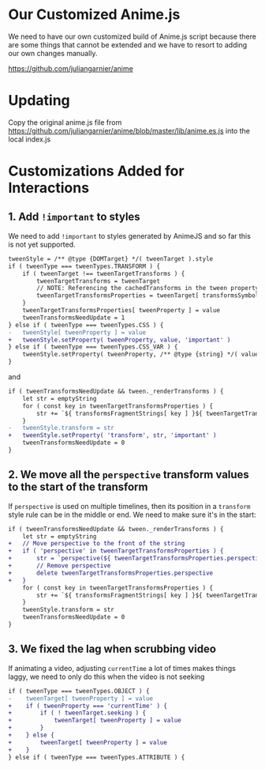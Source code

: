# Our Customized Anime.js

We need to have our own customized build of Anime.js script because there are
some things that cannot be extended and we have to resort to adding our own
changes manually.

https://github.com/juliangarnier/anime

# Updating

Copy the original anime.js file from
https://github.com/juliangarnier/anime/blob/master/lib/anime.es.js into the
local index.js

# Customizations Added for Interactions

## 1. Add `!important` to styles

We need to add `!important` to styles generated by AnimeJS and so far this is not yet supported.

```diff
tweenStyle = /** @type {DOMTarget} */( tweenTarget ).style
if ( tweenType === tweenTypes.TRANSFORM ) {
	if ( tweenTarget !== tweenTargetTransforms ) {
		tweenTargetTransforms = tweenTarget
		// NOTE: Referencing the cachedTransforms in the tween property directly can be a little bit faster but appears to increase memory usage.
		tweenTargetTransformsProperties = tweenTarget[ transformsSymbol ]
	}
	tweenTargetTransformsProperties[ tweenProperty ] = value
	tweenTransformsNeedUpdate = 1
} else if ( tweenType === tweenTypes.CSS ) {
-	tweenStyle[ tweenProperty ] = value
+	tweenStyle.setProperty( tweenProperty, value, 'important' )
} else if ( tweenType === tweenTypes.CSS_VAR ) {
	tweenStyle.setProperty( tweenProperty, /** @type {string} */( value ) )
}
```

and

```diff
if ( tweenTransformsNeedUpdate && tween._renderTransforms ) {
	let str = emptyString
	for ( const key in tweenTargetTransformsProperties ) {
		str += `${ transformsFragmentStrings[ key ] }${ tweenTargetTransformsProperties[ key ] }) `
	}
-	tweenStyle.transform = str
+	tweenStyle.setProperty( 'transform', str, 'important' )
	tweenTransformsNeedUpdate = 0
}
```

## 2. We move all the `perspective` transform values to the start of the transform

If `perspective` is used on multiple timelines, then its position in a `transform` style rule can be in the middle or end. We need to make sure it's in the start:

```diff
if ( tweenTransformsNeedUpdate && tween._renderTransforms ) {
	let str = emptyString
+	// Move perspective to the front of the string
+	if ( 'perspective' in tweenTargetTransformsProperties ) {
+		str = `perspective(${ tweenTargetTransformsProperties.perspective }) ${ str }`
+		// Remove perspective
+		delete tweenTargetTransformsProperties.perspective
+	}
	for ( const key in tweenTargetTransformsProperties ) {
		str += `${ transformsFragmentStrings[ key ] }${ tweenTargetTransformsProperties[ key ] }) `
	}
	tweenStyle.transform = str
	tweenTransformsNeedUpdate = 0
}
```

## 3. We fixed the lag when scrubbing video

If animating a video, adjusting `currentTime` a lot of times makes things laggy, we need to only do this when the video is not seeking

```diff
if ( tweenType === tweenTypes.OBJECT ) {
-    tweenTarget[ tweenProperty ] = value
+    if ( tweenProperty === 'currentTime' ) {
+        if ( ! tweenTarget.seeking ) {
+            tweenTarget[ tweenProperty ] = value
+        }
+    } else {
+        tweenTarget[ tweenProperty ] = value
+    }
} else if ( tweenType === tweenTypes.ATTRIBUTE ) {
```